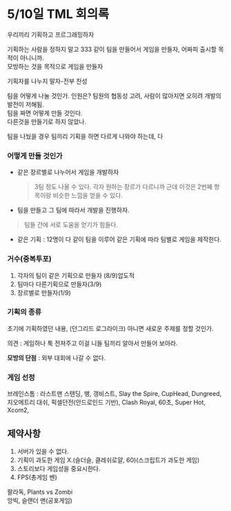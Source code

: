 # 5/10일 TML 회의록  

우리끼리 기획하고 프르그래밍하자

기획하는 사람을 정하지 말고 333 같이 팀을 만들어서 게임을 만들자, 어짜피 출시할 목적이 아니니까.  
모방하는 것을 목적으로 게임을 만들자  

기획자를 나누지 말자-전부 찬성  

팀을 어떻게 나눌 것인가. 인원은? 팀원의 협동성 고려, 사람이 많아지면 오히려 개발의 발전이 저해됨.  
팀을 짜면 어떻게 만들 것인다.  
다른것을 만들기로 하지 않았나.  

팀을 나눴을 경우 팀끼리 기획을 하면 다르게 나와야 하는데, 다  

### 어떻게 만들 것인가  

- 같은 장르별로 나누어서 게임을 개발하자  
    >3팀 정도 나올 수 있다. 각자 원하는 장르가 다르니까  근데 이것은 2번째 항목이랑 비슷한 느낌을 얻을 수 있다.

- 팀을 만들고 그 팀에 따라서 개발을 진행하자.  
>팀들 간에 서로 도움을 얻기가 힘들다.  

- 같은 기획 : 12명이 다 같이 팀을 이루어 같은 기획에 따라 팀별로 게임을 제작한다.

### 거수(중복투포)  
1. 각자의 팀이 같은 기획으로 만들자 (8/9)압도적  
2. 팀마다 다른기획으로 만들자(3/9)
3. 장르별로 만들자(1/9)


### 기획의 종류  

초기에 기획하였던 내용, (던그리드 로그라이크) 아니면 새로운 주제를 정할 것인가.  

의견 : 게임하나 툭 전져주고 이걸 니들 팀끼리 알아서 만들어 보아라.

**모방의 단점** : 외부 대회에 나갈 수 없다.  

### 게임 선정   
브레인스톰 : 라스트맨 스탠딩, 뱅, 갱비스트, Slay the Spire, CupHead, Dungreed, 지오메트리 대쉬, 픽셀던전(안드로인드 기반), Clash Royal, 60초, Super Hot, Xcom2,

## 제약사항  
1. 서버가 있을 수 없다.  
2. 기획이 과도한 게임 X.(슬더슬, 클레쉬로얄, 60)(스크립트가 과도한 게임)  
3. 스토리보다 게임성을 중요시한다.  
4. FPS(총게임 벤)  

팔라독, Plants vs Zombi  
앙빅, 슬랜더 맨(공포게임)
